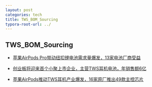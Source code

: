 ```yaml
---
layout: post
categories: tech
title: TWS_BOM_Sourcing
typora-root-url: ../
---
```

## TWS_BOM_Sourcing

- [苹果AirPods Pro带动纽扣锂电池需求量爆发，13家电池厂商受益](https://mp.weixin.qq.com/s?__biz=MzU5NzE0NjE0MQ==&mid=2247489832&idx=1&sn=ef98d956f5369e33a7aff7484d45a263&chksm=fe56b65ac9213f4c2e4ddfe8f1309dc631ec5c87fc2e52a2e72eaa8e0b0e58d53b694df69e74&scene=21#wechat_redirect)
- [创业板将迎来首个小聚上市企业，主营TWS耳机电池，年销售额6亿](https://mp.weixin.qq.com/s?__biz=MzU5NzE0NjE0MQ==&mid=2247490427&idx=1&sn=70d06f2b160314668277d47788697114&scene=19#wechat_redirect)

- [苹果AirPods推动TWS耳机产业爆发，16家原厂推出49款主控芯片](https://mp.weixin.qq.com/s/Du_p8OfnfBkYyuKY-o77Dg)

